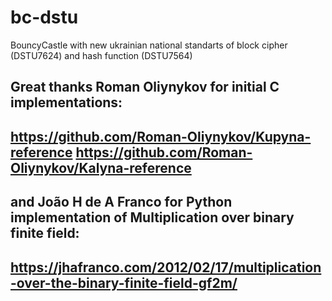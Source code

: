 # bc-dstu

BouncyCastle with new ukrainian national standarts of block cipher (DSTU7624) and hash function (DSTU7564)

Great thanks Roman Oliynykov for initial C implementations:
----------------------------------------------------------------------------------
https://github.com/Roman-Oliynykov/Kupyna-reference
https://github.com/Roman-Oliynykov/Kalyna-reference
----------------------------------------------------------------------------------



and João H de A Franco for Python implementation of Multiplication over binary finite field:
----------------------------------------------------------------------------------
https://jhafranco.com/2012/02/17/multiplication-over-the-binary-finite-field-gf2m/
----------------------------------------------------------------------------------
